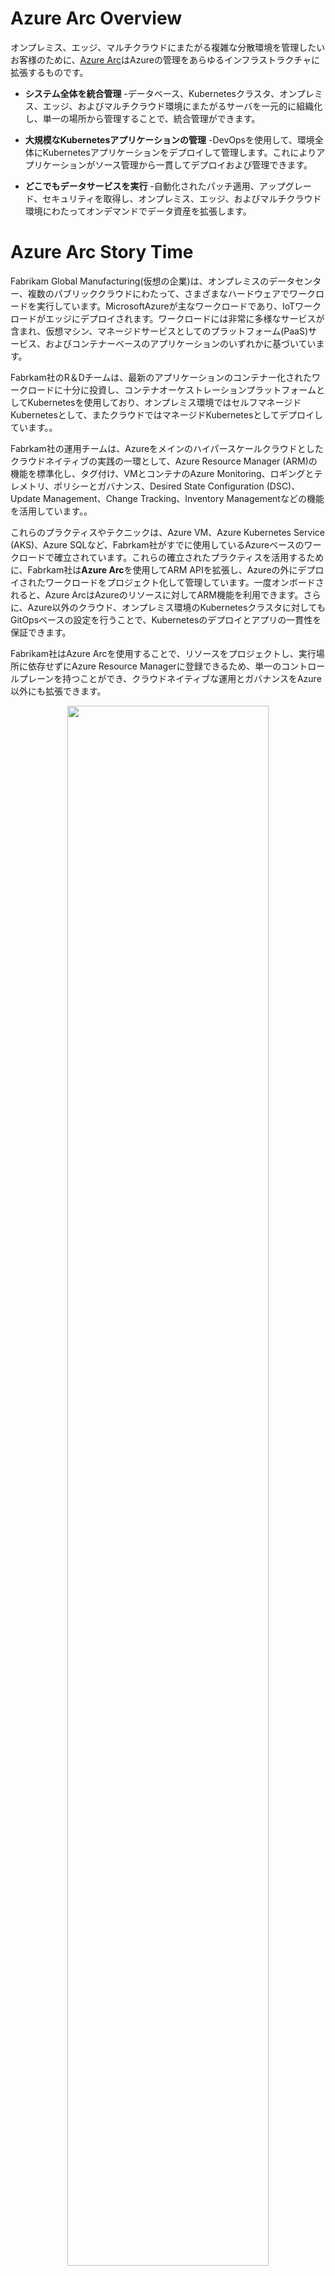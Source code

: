 # Azure Arc Overview

<!-- For customers who want to simplify complex and distributed environments across on-premises, edge and multicloud, [Azure Arc](https://azure.microsoft.com/en-us/services/azure-arc/) enables deployment of Azure services anywhere and extends Azure management to any infrastructure. -->
オンプレミス、エッジ、マルチクラウドにまたがる複雑な分散環境を管理したいお客様のために、[Azure Arc](https://azure.microsoft.com/en-us/services/azure-arc/)はAzureの管理をあらゆるインフラストラクチャに拡張するものです。

<!-- * **Organize and govern across environments** - Get databases, Kubernetes clusters, and servers sprawling across on-premises, edge and multicloud environments under control by centrally organizing and governing from a single place. -->
* **システム全体を統合管理** -データベース、Kubernetesクラスタ、オンプレミス、エッジ、およびマルチクラウド環境にまたがるサーバを一元的に組織化し、単一の場所から管理することで、統合管理ができます。

<!-- * **Manage Kubernetes Apps at scale** - Deploy and manage Kubernetes applications across environments using DevOps techniques. Ensure that applications are deployed and configured from source control consistently. -->
* **大規模なKubernetesアプリケーションの管理** -DevOpsを使用して、環境全体にKubernetesアプリケーションをデプロイして管理します。これによりアプリケーションがソース管理から一貫してデプロイおよび管理できます。

<!-- * **Run data services anywhere** - Get automated patching, upgrades, security and scale on-demand across on-premises, edge and multicloud environments for your data estate. -->
* **どこでもデータサービスを実行** -自動化されたパッチ適用、アップグレード、セキュリティを取得し、オンプレミス、エッジ、およびマルチクラウド環境にわたってオンデマンドでデータ資産を拡張します。

# Azure Arc Story Time

<!-- Fabrikam Global Manufacturing runs workloads on different hardware, across on-premises datacenters, multiple public clouds, with Microsoft Azure being the main one as well as IoT workloads deployed on the edge. Workloads include very diverse services and are based on either virtual machines, managed Platforms-as-a-Service (PaaS) services as well as container-based applications.  -->
Fabrikam Global Manufacturing(仮想の企業)は、オンプレミスのデータセンター、複数のパブリッククラウドにわたって、さまざまなハードウェアでワークロードを実行しています。MicrosoftAzureが主なワークロードであり、IoTワークロードがエッジにデプロイされます。ワークロードには非常に多様なサービスが含まれ、仮想マシン、マネージドサービスとしてのプラットフォーム(PaaS)サービス、およびコンテナーベースのアプリケーションのいずれかに基づいています。
 
<!-- As mentioned, Fabrkam’s R&D teams are well-invested in containerized workloads for their modernized applications and as a result, they are using Kubernetes as their container orchestration platform, deployed both as a self-managed Kubernetes in their on-premises environments as well as a managed Kubernetes deployments in the cloud. -->
Fabrkam社のR＆Dチームは、最新のアプリケーションのコンテナー化されたワークロードに十分に投資し、コンテナオーケストレーションプラットフォームとしてKubernetesを使用しており、オンプレミス環境ではセルフマネージドKubernetesとして、またクラウドではマネージドKubernetesとしてデプロイしています。。

<!-- As part of their cloud-native practices with Azure being it’s main hyper-scale cloud, Fabrkam’s  operations teams are standardized and taking advantage of Azure Resource Manager (ARM) capabilities such as (but not limited to) tagging, Azure Monitoring for VMs and containers, logging and telemetry, policy and government, Desired State Configuration (DSC), Update Management, Change Tracking, Inventory management,etc.  -->
Fabrkam社の運用チームは、Azureをメインのハイパースケールクラウドとしたクラウドネイティブの実践の一環として、Azure Resource Manager (ARM)の機能を標準化し、タグ付け、VMとコンテナのAzure Monitoring、ロギングとテレメトリ、ポリシーとガバナンス、Desired State Configuration (DSC)、Update Management、Change Tracking、Inventory Managementなどの機能を活用しています。。

<!-- These practices and techniques are already well established for Azure-based workloads Fabrkam are using such as Azure VMs, Azure Kubernetes Service (AKS), Azure SQL, and many more. In order to take advantage of these well-established practices, Fabrkam are using Azure Arc to extend the ARM API’s to project and manage it’s workloads deployed outside of Azure. Once onboarded, Azure Arc projects resources as first-class citizens in Azure which can then take advantage of ARM capabilities mentioned above. In addition, they are able to guarantee Kubernetes deployments and app consistency through GitOps-based configuration for their Kubernetes clusters in Azure, other clouds and on-premises.  -->
これらのプラクティスやテクニックは、Azure VM、Azure Kubernetes Service (AKS)、Azure SQLなど、Fabrkam社がすでに使用しているAzureベースのワークロードで確立されています。これらの確立されたプラクティスを活用するために、Fabrkam社は**Azure Arc**を使用してARM APIを拡張し、Azureの外にデプロイされたワークロードをプロジェクト化して管理しています。一度オンボードされると、Azure ArcはAzureのリソースに対してARM機能を利用できます。さらに、Azure以外のクラウド、オンプレミス環境のKubernetesクラスタに対してもGitOpsベースの設定を行うことで、Kubernetesのデプロイとアプリの一貫性を保証できます。

 
<!-- With Azure Arc, Fabrikam are able to project resources and register them into Azure Resource Manager independently of where they run, so they have a single control plane and extend those cloud-native operations and governance beyond Azure. -->
Fabrikam社はAzure Arcを使用することで、リソースをプロジェクトし、実行場所に依存せずにAzure Resource Managerに登録できるため、単一のコントロールプレーンを持つことができ、クラウドネイティブな運用とガバナンスをAzure以外にも拡張できます。

<p align="center">
  <img src="img/architecture_dark.png" width="80%"/>
</p>

# Azure Arc "Jumpstart"

<!-- The following guides will walk you trough on how to demo and get started with Azure Arc. They are designed with a "zero to hero" approach in mind and with much automation as possible. The goal is for you to have a working Azure Arc demo environment spined-up in no time so you can focus on showing the core values of the solution. -->
次のガイドでは、Azure Arcのデモを開始する方法について説明します。 「zero to hero」のアプローチを念頭に置いて設計されており、可能な限り手順は自動化されています。この目標はすぐに機能するAzure Arcデモ環境を準備して、ソリューションのコアバリューの表示に集中できるようにすることです。

<!-- **Disclaimer: The intention for this repo is to focus on the core Azure Arc capabilities. deployment scenarios, use-cases and ease of use. It does not focus on Azure best-practices or the other tech and OSS project being leveraged in the guides and code.** -->
**免責事項：このリポジトリの目的は、Azure Arc のコア機能、デプロイシナリオ、ユースケース、使いやすさに焦点を当てています。Azure のベストプラクティスや、ガイドやコードで活用されている他の技術や OSS プロジェクトには焦点を当てていません。**

## Azure Arc for Servers
<!-- The below deployment options are focusing on Azure Arc for Servers. It is designed to quickly spin up a server that is ready to be projected in Azure Arc and for you to start playing with it.  -->
以下のデプロイオプションは、Azure Arc for Serversに焦点を当てています。これは、Azure Arcで管理する準備ができているサーバーを素早くスピンアップして、それを使って検証ができるように設計されています。

<!-- **Note: For a list of supported operating systems and Azure regions, please visit the official [Azure Arc docs](https://docs.microsoft.com/en-us/azure/azure-arc/servers/overview).** -->
**注：サポートされているオペレーティングシステムとAzureリージョンのリストについては、公式の[Azure Arc docs](https://docs.microsoft.com/en-us/azure/azure-arc/servers/overview)を参照してください。**

#### General

<!-- * [Connect an existing Linux server to Azure Arc](azure_arc_servers_jumpstart/docs/onboard_server_linux.md) -->
* [既存のLinuxサーバーをAzure Arcに接続する](azure_arc_servers_jumpstart/docs/onboard_server_linux.md)

<!-- * [Connect an existing Windows machine to Azure Arc](azure_arc_servers_jumpstart/docs/onboard_server_win.md) -->
* [既存のWindowsマシンをAzure Arcに接続する](azure_arc_servers_jumpstart/docs/onboard_server_win.md)

#### Vagrant

<!-- * [Deploy a local Ubuntu VM and connect it to Azure Arc using Vagrant](azure_arc_servers_jumpstart/docs/local_vagrant_ubuntu.md) -->
* [Vagrantを使用してUbuntu VMをデプロイし、Azure Arcに接続する](azure_arc_servers_jumpstart/docs/local_vagrant_ubuntu.md)

<!-- * [Deploy a local Windows 10 VM and connect it to Azure Arc using Vagrant](azure_arc_servers_jumpstart/docs/local_vagrant_windows.md) -->
* [Vagrantを使用してWindows 10 VMをデプロイし、Azure Arcに接続する](azure_arc_servers_jumpstart/docs/local_vagrant_windows.md)

#### Amazon Web Services (AWS)

<!-- * [Deploy an AWS EC2, Ubuntu VM and connect it to Azure Arc using Terraform](azure_arc_servers_jumpstart/docs/aws_terraform_ubuntu.md) -->
* [AWS EC2、Ubuntu VMをデプロイし、Terraformを使用してAzure Arcに接続する](azure_arc_servers_jumpstart/docs/aws_terraform_ubuntu.md)

* [Deploy an AWS Amazon Linux 2 VM and connect it to Azure Arc using Terraform](azure_arc_servers_jumpstart/docs/aws_terraform_al2.md)

#### Google Cloud Platform (GCP)

<!-- * [Deploy a GCP, Ubuntu VM and connect it to Azure Arc using Terraform](azure_arc_servers_jumpstart/docs/gcp_terraform_ubuntu.md) -->
* [GCP、Ubuntu VMをデプロイし、Terraformを使用してAzure Arcに接続する](azure_arc_servers_jumpstart/docs/gcp_terraform_ubuntu.md)

<!-- * [Deploy a GCP, Windows Server VM and connect it to Azure Arc using Terraform](azure_arc_servers_jumpstart/docs/gcp_terraform_windows.md) -->
* [GCP、Windows Server VMをデプロイし、Terraformを使用してAzure Arcに接続する](azure_arc_servers_jumpstart/docs/gcp_terraform_windows.md)

#### VMware

<!-- * [Deploy a VMware vSphere, Ubuntu Server VM and connect it to Azure Arc using Terraform](azure_arc_servers_jumpstart/docs/vmware_terraform_ubuntu.md) -->
* [VMware vSphere、Ubuntu Server VMをデプロイし、Terraformを使用してAzure Arcに接続する](azure_arc_servers_jumpstart/docs/vmware_terraform_ubuntu.md)

<!-- * [Deploy a VMware vSphere, Windows Server VM and connect it to Azure Arc using Terraform](azure_arc_servers_jumpstart/docs/vmware_terraform_winsrv.md) -->
* [VMware vSphere、Windows Server VMをデプロイし、Terraformを使用してそれをAzure Arcに接続する](azure_arc_servers_jumpstart/docs/vmware_terraform_winsrv.md)



#### Azure Arc for Servers - 2日目のシナリオとユースケース

<!-- * [Tagging and querying server inventory across multiple clouds using Resource Graph Explorer](azure_arc_servers_jumpstart/docs/arc_inventory_tagging.md) -->
* [リソースグラフエクスプローラーを使用した複数のクラウドにわたるサーバーインベントリのタグ付けとクエリ](azure_arc_servers_jumpstart/docs/arc_inventory_tagging.md)

<!-- * [Deploying Microsoft Monitoring Agent Extension (MMA) to Azure Arc Linux and Windows VMs using Extension Management](azure_arc_servers_jumpstart/docs/arc_vm_extension_mma_arm.md) -->
* [Extension Managementを使用してMicrosoft Monitoring Agent Extension (MMA) をAzure Arc LinuxおよびWindows VMにデプロイする](azure_arc_servers_jumpstart/docs/arc_vm_extension_mma_arm.md)

<!-- * [Deploying Custom Script Extension to Azure Arc Linux and Windows VMs using Extension Management](azure_arc_servers_jumpstart/docs/arc_vm_extension_customscript_arm.md) -->
* [Extension Managementを使用してカスタムスクリプト拡張をAzure Arc LinuxおよびWindows VMにデプロイする](azure_arc_servers_jumpstart/docs/arc_vm_extension_customscript_arm.md)

<!-- * [Deploying Microsoft Monitoring Agent Extension (MMA) to Azure Arc Linux and Windows VMs using Azure Policies](azure_arc_servers_jumpstart/docs/arc_policies_mma.md) -->
* [Azureポリシーを使用してMicrosoft Monitoring Agent Extension（MMA）をAzure Arc LinuxおよびWindows VMにデプロイする](azure_arc_servers_jumpstart/docs/arc_policies_mma.md)

## Azure Arc for Kubernetes

<!-- The below deployment options are focusing on Azure Arc for Kubernetes. It is designed to quickly spin up a Kubernetes cluster that is ready to be projected in Azure Arc and for you to start playing with.  -->
以下のデプロイオプションは、Azure Arc for Kubernetesに重点を置いています。これは、Azure Arcに接続する準備ができているKubernetesクラスターをすばやく起動し、ユーザーが操作を開始できるように設計されています。

#### General

<!-- * [Connect an existing Kubernetes cluster to Azure Arc](azure_arc_k8s_jumpstart/docs/onboard_k8s.md) -->
* [既存のKubernetesクラスターをAzure Arcに接続する](azure_arc_k8s_jumpstart/docs/onboard_k8s.md)

#### Azure Kubernetes Service (AKS)

<!-- * [Deploy AKS cluster and connect it to Azure Arc using Azure ARM template](azure_arc_k8s_jumpstart/docs/aks_arm_template.md) -->
* [AKSクラスターをデプロイし、Azure ARMテンプレートを使用してAzure Arcに接続する](azure_arc_k8s_jumpstart/docs/aks_arm_template.md)

<!-- * [Deploy AKS cluster and connect it to Azure Arc using Terraform](azure_arc_k8s_jumpstart/docs/aks_terraform.md) -->
* [AKSクラスターをデプロイし、Terraformを使用してAzure Arcに接続する](azure_arc_k8s_jumpstart/docs/aks_terraform.md)

<!-- * [Deploy GitOps configurations and perform basic GitOps flow on AKS as an Azure Arc Connected Cluster](azure_arc_k8s_jumpstart/docs/aks_gitops.md) -->
* [GitOps構成を展開し、Azure Arc ConnectedクラスターとしてAKSで基本的なGitOpsフローを実行する](azure_arc_k8s_jumpstart/docs/aks_gitops.md)

#### Amazon Elastic Kubernetes Service (EKS)

<!-- * [Deploy EKS cluster and connect it to Azure Arc using Terraform](azure_arc_k8s_jumpstart/docs/eks_terraform.md) -->
* [EKSクラスターをデプロイし、Terraformを使用してAzure Arcに接続する](azure_arc_k8s_jumpstart/docs/eks_terraform.md)

#### Google Kubernetes Engine (GKE)

<!-- * [Deploy GKE cluster and connect it to Azure Arc using Terraform](azure_arc_k8s_jumpstart/docs/gke_terraform.md) -->
* [GKEクラスターをデプロイし、Terraformを使用してAzure Arcに接続します](azure_arc_k8s_jumpstart/docs/gke_terraform.md)

#### Rancher k3s

<!-- * [Deploy Rancher k3s on an Azure VM and connect it to Azure Arc using Azure ARM template](azure_arc_k8s_jumpstart/docs/rancher_k3s_azure_arm_template.md) -->
* [Azure VMにRancher k3sをデプロイし、Azure ARMテンプレートを使用してAzure Arcに接続する](azure_arc_k8s_jumpstart/docs/rancher_k3s_azure_arm_template.md)

<!-- * [Deploy Rancher k3s on an Azure VM and connect it to Azure Arc using Terraform](azure_arc_k8s_jumpstart/docs/rancher_k3s_azure_terraform.md) -->
* [Rancher k3sをAzure VMにデプロイし、Terraformを使用してAzure Arcに接続します](azure_arc_k8s_jumpstart/docs/rancher_k3s_azure_terraform.md)

<!-- * [Deploy Rancher k3s on a VMware vSphere VM and connect it to Azure Arc using Terraform](azure_arc_k8s_jumpstart/docs/rancher_k3s_vmware_terraform.md) -->
* [Rancher k3sをVMware vSphere VMにデプロイし、Terraformを使用してAzure Arcに接続する](azure_arc_k8s_jumpstart/docs/rancher_k3s_vmware_terraform.md)

#### Azure Red Hat OpenShift V4
<!-- * [Deploy Azure Redhat Openshift Cluster and connect it to Azure Arc using automation](azure_arc_k8s_jumpstart/docs/aro_script.md) -->
* [Azure Red Hat Openshift Clusterをデプロイし、オートメーションを使用してAzure Arcに接続する](azure_arc_k8s_jumpstart/docs/aro_script.md)


#### Azure Arc for Kubernetes - 2日目のシナリオとユースケース

<!-- * [Deploy GitOps configurations and perform basic GitOps flow on AKS as an Azure Arc Connected Cluster](azure_arc_k8s_jumpstart/docs/aks_gitops.md) -->
* [GitOps構成をデプロイし、Azure Arc ConnectedクラスターとしてAKSでGitOpsフローを実行する](azure_arc_k8s_jumpstart/docs/aks_gitops.md)

<!-- * [Integrate Azure Monitor for Containers with AKS as an Azure Arc Connected Cluster](azure_arc_k8s_jumpstart/docs/aks_monitor.md) -->
* [Azure Monitor for ContainersをAzure Arcに接続したAKSクラスターと統合する](azure_arc_k8s_jumpstart/docs/aks_monitor.md)

<!-- * [Apply GitOps configurations on AKS as an Azure Arc Connected Cluster using Azure Policy for Kubernetes ](azure_arc_k8s_jumpstart/docs/aks_policy.md) -->
* [Kubernetes用のAzure Policyを使用して、AKSにGitOps構成をAzure Arc Connected Clusterとして適用する](azure_arc_k8s_jumpstart/docs/aks_policy.md)

<!-- * [Deploy GitOps configurations and perform basic GitOps flow on GKE as an Azure Arc Connected Cluster](azure_arc_k8s_jumpstart/docs/gke_gitops.md) -->
* [GitOps構成をデプロイし、Azure Arc Connected ClusterとしてGKEでGitOpsフローを実行する](azure_arc_k8s_jumpstart/docs/gke_gitops.md)

<!-- * [Integrate Azure Monitor for Containers with GKE as an Azure Arc Connected Cluster](azure_arc_k8s_jumpstart/docs/gke_monitor.md) -->
* [Azure Monitor for ContainersをAzure Arc Connected ClusterとしてGKEと統合する](azure_arc_k8s_jumpstart/docs/gke_monitor.md)

<!-- * [Apply GitOps configurations on GKE as an Azure Arc Connected Cluster using Azure Policy for Kubernetes ](azure_arc_k8s_jumpstart/docs/gke_policy.md) -->
* [Kubernetes用のAzure Policyを使用して、Azure Arc Connected ClusterとしてGKEにGitOps構成を適用する](azure_arc_k8s_jumpstart/docs/gke_policy.md)

## Azure Arc for Data Services

Coming soon!

# Support for future deployment scenarios

<!-- Below are an additional deployment scenarios the team is currently working on. -->
以下は、チームが取り組んでいる追加の展開シナリオです。

### Azure Arc for Servers

<!-- - Support for a Windows Server AWS EC2 instance deployment using Terraform -->
- Terraformを使用したWindows Server AWS EC2インスタンス デプロイのサポート

### Azure Arc for Kubernetes

<!-- - Support for kind Deployment guide with Arc connectivity -->
- kindのAzure Arc接続導入ガイドのサポート
<!-- - Support for Minikube Deployment guide with Arc connectivity -->
- MinikubeのAzure Arc接続導入ガイドのサポート
<!-- - Support for MicroK8s Deployment guide with Arc connectivity -->
- Microk8sのAzure Arc接続導入ガイドのサポート

### Azure Arc for Data Services

<!-- - Support SQL Managed Instance (MI) in Azure Kubernetes Service (AKS) deployment using ARM template -->
- ARMテンプレートを使用したAzure Kubernetes Service(AKS)デプロイメントでのSQLマネージドインスタンス(MI)のサポート
<!-- - Support SQL Managed Instance (MI) in Azure Kubernetes Service (AKS) deployment using Terraform -->
- Terraformを使用したAzure Kubernetes Service(AKS)デプロイメントでのSQLマネージドインスタンス(MI)のサポート
<!-- - Support PostgreSQL Hyperscale in Azure Kubernetes Service (AKS) deployment using ARM template -->
- ARMテンプレートを使用したAzure Kubernetes Service(AKS)デプロイメントでのPostgreSQLハイパースケールのサポート
<!-- - Support PostgreSQL Hyperscale in Azure Kubernetes Service (AKS) deployment using Terraform -->
- Terraformを使用したAzure Kubernetes Service(AKS)デプロイメントでのPostgreSQLハイパースケールのサポート

## Contributing

<!-- Before contributing code, please see the [CONTRIBUTING](CONTRIBUTING.md) guide. -->
コードを提供する前に、[CONTRIBUTING]（CONTRIBUTING.md）ガイドをご覧ください。
<!-- Issues, PRs and Feature Request have their own templates. Please fill out the whole template. -->
問題、PR、機能リクエストには独自のテンプレートがあります。テンプレート全体に記入してください。